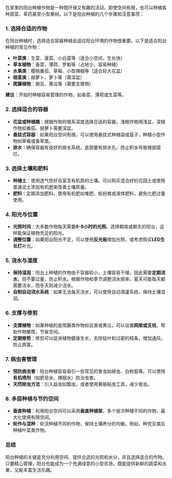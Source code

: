 在家里的阳台种植作物是一种既环保又有趣的活动，即使空间有限，也可以种植各种蔬菜、草药甚至小型果树。以下是阳台种植的几个步骤和注意事项：

### 1. **选择合适的作物**
   在阳台种植时，选择适合容器种植且适应阳台环境的作物很重要。以下是适合阳台种植的常见作物：
   - **叶菜类**：生菜、菠菜、小白菜等（适合小空间，生长快）
   - **草本植物**：香菜、薄荷、罗勒等（占地少，容易种植）
   - **水果类**：樱桃番茄、草莓、小型辣椒等（适合较大花盆）
   - **根茎类**：胡萝卜、萝卜等（需深盆）
   - **爬藤植物**：豌豆、黄瓜等（需要支撑物）
   
   **建议**：开始时种植容易管理的作物，如香菜、薄荷或生菜等。

### 2. **选择适合的容器**
   - **花盆或种植箱**：根据作物的根系深度选择合适的容器，浅根作物用浅盆，深根作物如番茄、胡萝卜需要深盆。
   - **悬挂式容器**：如果阳台空间有限，可以使用悬挂式种植袋或篮子，种植小型作物如草莓或香草类。
   - **排水**：确保容器有良好的排水系统，底部要有排水孔，防止积水导致根部腐烂。

### 3. **选择土壤和肥料**
   - **种植土**：使用透气性好且富含有机质的土壤。可以购买混合好的花园土或使用普通泥土添加有机肥来改善土壤质量。
   - **肥料**：定期添加肥料。使用有机肥如堆肥、蚯蚓粪或液体肥料，避免化肥过量使用。

### 4. **阳光与位置**
   - **光照时间**：大多数作物每天需要**6-8小时的光照**。选择朝南或朝东的阳台，这样能保证植物充足的阳光。
   - **调整位置**：如果阳台阳光不足，可以使用**反光板**增加光照，或考虑购买**LED生长灯**补光。

### 5. **浇水与湿度**
   - **保持湿润**：阳台上种植的作物由于容器较小，土壤容易干燥，因此需要**定期浇水**，但不要过量，防止积水。根据作物和季节调整浇水频率，夏天可能每天都需要浇水，而冬天则减少浇水。
   - **自制自动浇水系统**：如果无法每天浇水，可以使用自动滴灌系统，保持土壤湿润。

### 6. **支撑与修剪**
   - **支撑植物**：如果种植的是爬藤类作物如豆类或黄瓜，可以设置**网架或支柱**，帮助作物攀爬，节省空间。
   - **定期修剪**：修剪可以促进植物健康生长，去除枯叶和过密的枝条，增加通风，防止病害。

### 7. **病虫害管理**
   - **预防病虫害**：阳台种植容易吸引一些常见的害虫如蚜虫、白粉虱等。可以使用**有机喷剂**（如肥皂水、辣椒水）防治虫害。
   - **天然除虫方法**：引入益虫如瓢虫，或者使用黄板粘虫工具，减少害虫。

### 8. **多层种植与节约空间**
   - **垂直种植**：利用阳台空间可以采用**垂直种植架**，多个层次种植不同的作物，最大化使用有限空间。
   - **轮作与混种**：轮流种植不同的作物，保持土壤养分的均衡。例如，种完豆类后种植叶菜类作物。

### 总结
阳台种植的关键是充分利用空间、提供合适的光照和水分，并且选择适合的作物。只要精心管理，阳台也能成为一个充满绿意的小型农场，既能提供新鲜的蔬菜和水果，又能丰富生活乐趣。